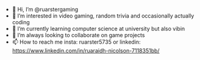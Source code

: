 - 👋 Hi, I’m @ruarstergaming
- 👀 I’m interested in video gaming, random trivia and occasionally actually coding 
- 🌱 I’m currently learning computer science at university but also vibin
- 💞️ I’m always looking to collaborate on game projects
- 📫 How to reach me insta: ruarster5735 or linkedin: https://www.linkedin.com/in/ruaraidh-nicolson-7118351bb/

<!---
ruarstergaming/ruarstergaming is a ✨ special ✨ repository because its `README.md` (this file) appears on your GitHub profile.
You can click the Preview link to take a look at your changes.
--->
